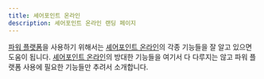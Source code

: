 ```yaml
---
title: 셰어포인트 온라인
description: 셰어포인트 온라인 랜딩 페이지
---
```


[파워 플랫폼][pp]을 사용하기 위해서는 [셰어포인트 온라인][spo]의 각종 기능들을 잘 알고 있으면 도움이 됩니다. [셰어포인트 온라인][spo]의 방대한 기능들을 여기서 다 다루지는 않고 파워 플랫폼 사용에 필요한 기능들만 추려서 소개합니다.


[pp]: https://powerplatform.microsoft.com/ko-kr/?WT.mc_id=power-34890-juyoo
[spo]: https://www.microsoft.com/ko-kr/microsoft-365/sharepoint/collaboration?WT.mc_id=power-34890-juyoo
